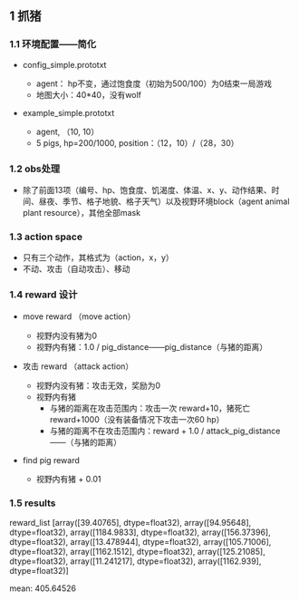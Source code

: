 ## 1 抓猪

### 1.1 环境配置——简化

- config_simple.prototxt

  - agent： hp不变，通过饱食度（初始为500/100）为0结束一局游戏
  - 地图大小：40*40，没有wolf

- example_simple.prototxt

  - agent, （10, 10）
  - 5 pigs, hp=200/1000, position：（12，10）/（28，30）

  

### 1.2 obs处理

- 除了前面13项（编号、hp、饱食度、饥渴度、体温、x、y、动作结果、时间、昼夜、季节、格子地貌、格子天气）以及视野环境block（agent animal plant resource），其他全部mask



### 1.3 action space

- 只有三个动作，其格式为（action，x，y）
- 不动、攻击（自动攻击）、移动



### 1.4 reward 设计

- move reward （move action）

  - 视野内没有猪为0
  - 视野内有猪：1.0 / pig_distance——pig_distance（与猪的距离）

  

- 攻击 reward （attack action）

  - 视野内没有猪：攻击无效，奖励为0
  - 视野内有猪
    - 与猪的距离在攻击范围内：攻击一次 reward+10，猪死亡 reward+1000（没有装备情况下攻击一次60 hp）
    - 与猪的距离不在攻击范围内：reward + 1.0 / attack_pig_distance——（与猪的距离）

- find pig reward
  
  - 视野内有猪 + 0.01

### 1.5 results

reward_list [array([39.40765], dtype=float32), array([94.95648], dtype=float32), array([1184.9833], dtype=float32), array([156.37396], dtype=float32), array([13.478944], dtype=float32), array([105.71006], dtype=float32), array([1162.1512], dtype=float32), array([125.21085], dtype=float32), array([11.241217], dtype=float32), array([1162.939], dtype=float32)]

mean: 405.64526